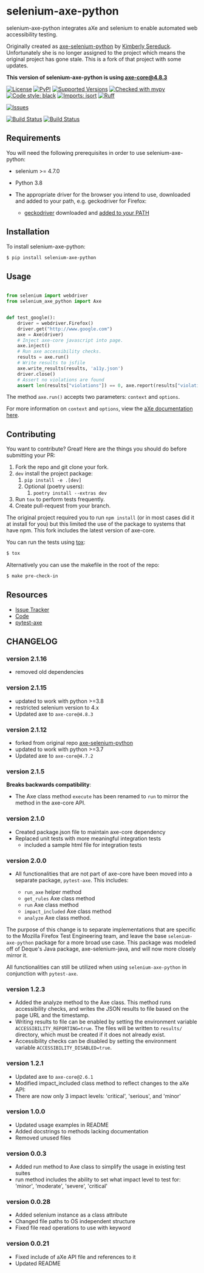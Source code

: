 selenium-axe-python
===================

selenium-axe-python integrates aXe and selenium to enable automated web accessibility testing.

Originally created as [axe-selenium-python](http://github.com/mozilla-services/axe-selenium-python/) by [Kimberly Sereduck](https://github.com/kimberlythegeek).
Unfortunately she is no longer assigned to the project which means the original project has gone stale.
This is a fork of that project with some updates.

**This version of selenium-axe-python is using axe-core@4.8.3**


[![License](https://img.shields.io/badge/license-MPL%202.0-blue.svg)](https://github.com/bandophahita/selenium-axe-python/blob/master/LICENSE.txt)
[![PyPI](https://img.shields.io/pypi/v/selenium-axe-python.svg)](https://pypi.org/project/selenium-axe-python/)
[![Supported Versions](https://img.shields.io/pypi/pyversions/selenium-axe-python.svg)](https://pypi.org/project/selenium-axe-python)
[![Checked with mypy](http://www.mypy-lang.org/static/mypy_badge.svg)](http://mypy-lang.org/)
[![Code style: black](https://img.shields.io/badge/code%20style-black-000000.svg)](https://github.com/psf/black)
[![Imports: isort](https://img.shields.io/badge/%20imports-isort-%231674b1?style=flat&labelColor=ef8336)](https://pycqa.github.io/isort/)
[![Ruff](https://img.shields.io/endpoint?url=https://raw.githubusercontent.com/astral-sh/ruff/main/assets/badge/v2.json)](https://github.com/astral-sh/ruff)

[![Issues](https://img.shields.io/github/issues-raw/bandophahita/selenium-axe-python.svg)](https://github.com/bandophahita/selenium-axe-python/issues)

[![Build Status](https://github.com/bandophahita/selenium-axe-python/actions/workflows/tests.yml/badge.svg)](https://github.com/bandophahita/selenium-axe-python/actions/workflows/tests.yml)
[![Build Status](https://github.com/bandophahita/selenium-axe-python/actions/workflows/lint.yml/badge.svg)](https://github.com/bandophahita/selenium-axe-python/actions/workflows/lint.yml)

Requirements
------------

You will need the following prerequisites in order to use selenium-axe-python:

- selenium >= 4.7.0
- Python 3.8
- The appropriate driver for the browser you intend to use, downloaded and added to your path, e.g. geckodriver for Firefox:

  - [geckodriver](https://github.com/mozilla/geckodriver/releases) downloaded and [added to your PATH](https://stackoverflow.com/questions/40208051/selenium-using-python-geckodriver-executable-needs-to-be-in-path#answer-40208762)

Installation
------------

To install selenium-axe-python:

```bash
$ pip install selenium-axe-python
```

Usage
-----

```python

from selenium import webdriver
from selenium_axe_python import Axe


def test_google():
    driver = webdriver.Firefox()
    driver.get("http://www.google.com")
    axe = Axe(driver)
    # Inject axe-core javascript into page.
    axe.inject()
    # Run axe accessibility checks.
    results = axe.run()
    # Write results to jsfile
    axe.write_results(results, 'a11y.json')
    driver.close()
    # Assert no violations are found
    assert len(results["violations"]) == 0, axe.report(results["violations"])
```

The method `axe.run()` accepts two parameters: `context` and `options`.

For more information on `context` and `options`, view the [aXe documentation here](https://github.com/dequelabs/axe-core/blob/master/doc/API.md#parameters-axerun).

Contributing
------------

You want to contribute? Great! Here are the things you should do before submitting your PR:


1. Fork the repo and git clone your fork.
1. `dev` install the project package:
    1. `pip install -e .[dev]`
    1. Optional (poetry users):
        1. `poetry install --extras dev`
1. Run `tox` to perform tests frequently.
1. Create pull-request from your branch.


The original project required you to run `npm install` (or in most cases did it at install for you) but this
limited the use of the package to systems that have npm.  This fork includes the latest version of
axe-core.

You can run the tests using [tox](https://tox.readthedocs.io/en/latest/):

```bash
$ tox
```

Alternatively you can use the makefile in the root of the repo:

```bash
$ make pre-check-in
```

Resources
---------

- [Issue Tracker](https://github.com/bandophahita/selenium-axe-python/issues)
- [Code](https://github.com/bandophahita/selenium-axe-python/)
- [pytest-axe](http://github.com/mozilla-services/pytest-axe/)

CHANGELOG
---------

### version 2.1.16

- removed old dependencies

### version 2.1.15

- updated to work with python >=3.8
- restricted selenium version to 4.x
- Updated axe to `axe-core@4.8.3`

### version 2.1.12

- forked from original repo [axe-selenium-python](http://github.com/mozilla-services/axe-selenium-python/)
- updated to work with python >=3.7
- Updated axe to `axe-core@4.7.2`


### version 2.1.5

**Breaks backwards compatibility**:

- The Axe class method `execute` has been renamed to `run` to mirror the method in the axe-core API.

### version 2.1.0

- Created package.json file to maintain axe-core dependency
- Replaced unit tests with more meaningful integration tests
  - included a sample html file for integration tests

### version 2.0.0

- All functionalities that are not part of axe-core have been moved into a separate package, `pytest-axe`. This includes:

  - `run_axe` helper method
  - `get_rules` Axe class method
  - `run` Axe class method
  - `impact_included` Axe class method
  - `analyze` Axe class method.

The purpose of this change is to separate implementations that are specific to the Mozilla Firefox Test Engineering team,
and leave the base `selenium-axe-python` package for a more broad use case. This package was modeled off of Deque's
Java package, axe-selenium-java, and will now more closely mirror it.

All functionalities can still be utilized when using `selenium-axe-python` in conjunction with `pytest-axe`.

### version 1.2.3

- Added the analyze method to the Axe class. This method runs accessibility checks, and writes the JSON results to file based on the page URL and the timestamp.
- Writing results to file can be enabled by setting the environment variable `ACCESSIBILITY_REPORTING=true`. The files will be written to `results/` directory, which must be created if it does not already exist.
- Accessibility checks can be disabled by setting the environment variable `ACCESSIBILITY_DISABLED=true`.

### version 1.2.1

- Updated axe to `axe-core@2.6.1`
- Modified impact_included class method to reflect changes to the aXe API:
- There are now only 3 impact levels: 'critical', 'serious', and 'minor'

### version 1.0.0

- Updated usage examples in README
- Added docstrings to methods lacking documentation
- Removed unused files

### version 0.0.3

- Added run method to Axe class to simplify the usage in existing test suites
- run method includes the ability to set what impact level to test for: 'minor', 'moderate', 'severe', 'critical'

### version 0.0.28

- Added selenium instance as a class attribute
- Changed file paths to OS independent structure
- Fixed file read operations to use with keyword


### version 0.0.21

- Fixed include of aXe API file and references to it
- Updated README
